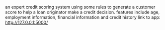 an expert credit scoring system  using some rules to generate a customer score to help a loan originator make a credit decision. features include age, employment information, financial information and credit history
link to app: http://127.0.0.1:5000/
